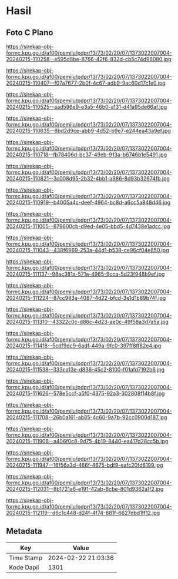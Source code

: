 # Hasil

## Foto C Plano

https://sirekap-obj-formc.kpu.go.id/af00/pemilu/pdpr/13/73/02/20/07/1373022007004-20240215-110258--e595d8be-8766-42f6-832d-cb5c74d96080.jpg

https://sirekap-obj-formc.kpu.go.id/af00/pemilu/pdpr/13/73/02/20/07/1373022007004-20240215-110407--f07a7677-2b0f-4c67-adb9-9ac60d17c1e0.jpg

https://sirekap-obj-formc.kpu.go.id/af00/pemilu/pdpr/13/73/02/20/07/1373022007004-20240215-110525--aad596e9-e3a5-46b0-a131-d41a95de66af.jpg

https://sirekap-obj-formc.kpu.go.id/af00/pemilu/pdpr/13/73/02/20/07/1373022007004-20240215-110635--8bd2d9ce-abb9-4d52-b9e7-e244ea43a9ef.jpg

https://sirekap-obj-formc.kpu.go.id/af00/pemilu/pdpr/13/73/02/20/07/1373022007004-20240215-110718--fb78406d-bc37-49eb-913a-b6746b1e5491.jpg

https://sirekap-obj-formc.kpu.go.id/af00/pemilu/pdpr/13/73/02/20/07/1373022007004-20240215-110821--3c008d95-2b32-4bb1-a986-8d93b32674fb.jpg

https://sirekap-obj-formc.kpu.go.id/af00/pemilu/pdpr/13/73/02/20/07/1373022007004-20240215-110919--b4005a4c-deef-4964-bc8d-a6cc5a848d46.jpg

https://sirekap-obj-formc.kpu.go.id/af00/pemilu/pdpr/13/73/02/20/07/1373022007004-20240215-111005--879600cb-d9ed-4e05-bbd5-4d7438e1adcc.jpg

https://sirekap-obj-formc.kpu.go.id/af00/pemilu/pdpr/13/73/02/20/07/1373022007004-20240215-111043--438f6969-253a-44d1-b538-ce96cf04e850.jpg

https://sirekap-obj-formc.kpu.go.id/af00/pemilu/pdpr/13/73/02/20/07/1373022007004-20240215-111137--98ac381a-571a-4965-9cca-5d23f948b9ef.jpg

https://sirekap-obj-formc.kpu.go.id/af00/pemilu/pdpr/13/73/02/20/07/1373022007004-20240215-111224--87cc983a-4087-4d22-bfcd-3e1d1b89b74f.jpg

https://sirekap-obj-formc.kpu.go.id/af00/pemilu/pdpr/13/73/02/20/07/1373022007004-20240215-111310--43322c0c-d86c-4d23-ae0c-49f58a3d7a5a.jpg

https://sirekap-obj-formc.kpu.go.id/af00/pemilu/pdpr/13/73/02/20/07/1373022007004-20240215-111418--5cdf9dc9-6adf-449a-9fc0-397ff8ff82e4.jpg

https://sirekap-obj-formc.kpu.go.id/af00/pemilu/pdpr/13/73/02/20/07/1373022007004-20240215-111538--333ca13e-d836-45c2-8100-f01afd7192b6.jpg

https://sirekap-obj-formc.kpu.go.id/af00/pemilu/pdpr/13/73/02/20/07/1373022007004-20240215-111626--578e5ccf-a5f0-4375-92a3-302808f14b8f.jpg

https://sirekap-obj-formc.kpu.go.id/af00/pemilu/pdpr/13/73/02/20/07/1373022007004-20240215-111708--26b0a161-ab85-4c60-9a7b-92cc0900d187.jpg

https://sirekap-obj-formc.kpu.go.id/af00/pemilu/pdpr/13/73/02/20/07/1373022007004-20240215-111908--a406f0c8-9d75-4b19-8440-ea417d28cc5b.jpg

https://sirekap-obj-formc.kpu.go.id/af00/pemilu/pdpr/13/73/02/20/07/1373022007004-20240215-111947--16f56a3d-466f-4675-bdf9-eafc20fd6199.jpg

https://sirekap-obj-formc.kpu.go.id/af00/pemilu/pdpr/13/73/02/20/07/1373022007004-20240215-112031--8b1721a6-e191-42ab-8cbe-801d9362a1f2.jpg

https://sirekap-obj-formc.kpu.go.id/af00/pemilu/pdpr/13/73/02/20/07/1373022007004-20240215-112119--d6c1c448-d24f-4f74-881f-6627dbd1ff12.jpg


## Metadata

| Key        | Value               |
| ---------- | ------------------- |
| Time Stamp | 2024-02-22 21:03:36 |
| Kode Dapil | 1301                |



